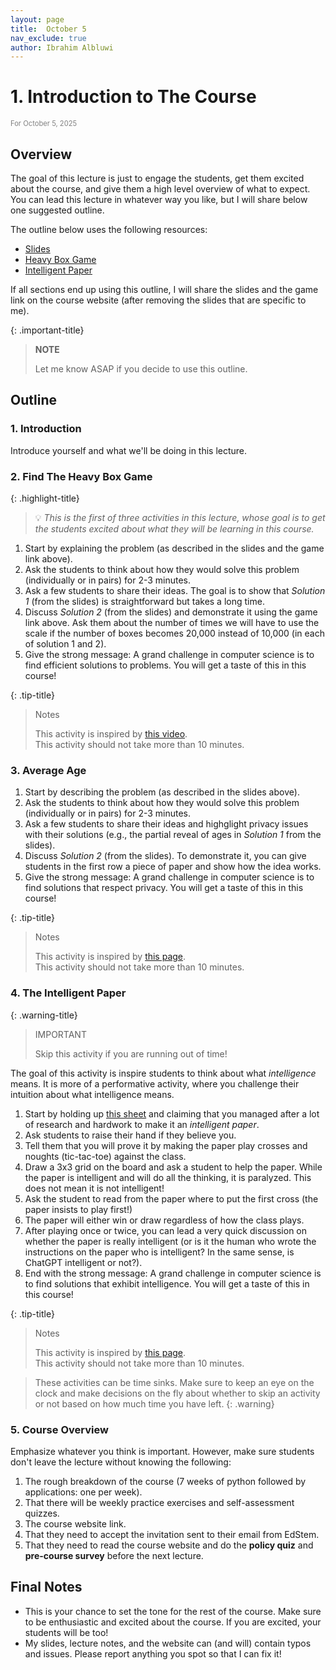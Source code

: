 ```yaml
---
layout: page
title:  October 5
nav_exclude: true
author: Ibrahim Albluwi
---
```


# **1.** Introduction to The Course
<span style="font-size: 0.8em; font-weight: normal; color: gray;">For October 5, 2025</span>


## Overview
The goal of this lecture is just to engage the students, get them excited about the course, and give them a high level overview of what to expect. You can lead this lecture in whatever way you like, but I will share below one suggested outline.

The outline below uses the following resources:
- [Slides](https://drive.google.com/file/d/1okRPPoDws0m2-V1r9xfQtaVK6sY6HiEU/view?usp=sharing)
- [Heavy Box Game](/11102-f25/assets/demos/boxes.html)
- [Intelligent Paper](https://drive.google.com/drive/folders/1XFpdOEGN5ltiIlHmvWoFIs30WTTrWGb9?usp=sharing)

If all sections end up using this outline, I will share the slides and the game link on the course website (after removing the slides that are specific to me).

{: .important-title}
> **NOTE**
>
> Let me know ASAP if you decide to use this outline.

## Outline

### 1. Introduction
Introduce yourself and what we'll be doing in this lecture.

### 2. Find The Heavy Box Game

{: .highlight-title}
> 💡 _This is the first of three activities in this lecture, whose goal is to get the students excited about what they will be learning in this course._

1. Start by explaining the problem (as described in the slides and the game link above).
2. Ask the students to think about how they would solve this problem (individually or in pairs) for 2-3 minutes.
3. Ask a few students to share their ideas. The goal is to show that _Solution 1_ (from the slides) is straightforward but takes a long time.
4. Discuss _Solution 2_ (from the slides) and demonstrate it using the game link above. Ask them about the number of times we will have to use the scale if the number of boxes becomes 20,000 instead of 10,000 (in each of solution 1 and 2).
5. Give the strong message: A grand challenge in computer science is to find efficient solutions to problems. You will get a taste of this in this course!

{: .tip-title}
> Notes
>
> This activity is inspired by [this video](https://www.youtube.com/watch?v=wVPCT1VjySA).<br>
> This activity should not take more than 10 minutes. 

### 3. Average Age

1. Start by describing the problem (as described in the slides above).
2. Ask the students to think about how they would solve this problem (individually or in pairs) for 2-3 minutes.
3. Ask a few students to share their ideas and highglight privacy issues with their solutions (e.g., the partial reveal of ages in _Solution 1_ from the slides).
4. Discuss _Solution 2_ (from the slides). To demonstrate it, you can give students in the first row a piece of paper and show how the idea works.
5. Give the strong message: A grand challenge in computer science is to find solutions that respect privacy. You will get a taste of this in this course!

{: .tip-title}
> Notes
>
> This activity is inspired by [this page](https://classic.csunplugged.org/activities/information-hiding/).<br>
> This activity should not take more than 10 minutes.

### 4. The Intelligent Paper

{: .warning-title}
> IMPORTANT
>
> Skip this activity if you are running out of time! 

The goal of this activity is inspire students to think about what _intelligence_ means. It is more of a performative activity, where you challenge their intuition about what intelligence means.

1. Start by holding up [this sheet](https://drive.google.com/drive/folders/1XFpdOEGN5ltiIlHmvWoFIs30WTTrWGb9?usp=sharing) and claiming that you managed after a lot of research and hardwork to make it an _intelligent paper_.
2. Ask students to raise their hand if they believe you.
3. Tell them that you will prove it by making the paper play crosses and noughts (tic-tac-toe) against the class.
4. Draw a 3x3 grid on the board and ask a student to help the paper. While the paper is intelligent and will do all the thinking, it is paralyzed. This does not mean it is not intelligent!
5. Ask the student to read from the paper where to put the first cross (the paper insists to play first!)
6. The paper will either win or draw regardless of how the class plays.
7. After playing once or twice, you can lead a very quick discussion on whether the paper is really intelligent (or is it the human who wrote the instructions on the paper who is intelligent? In the same sense, is ChatGPT intelligent or not?).
8. End with the strong message: A grand challenge in computer science is to find solutions that exhibit intelligence. You will get a taste of this in this course!

{: .tip-title}
> Notes
>
> This activity is inspired by [this page](https://classic.csunplugged.org/activities/community-activities/artificial-intelligence/).<br>
> This activity should not take more than 10 minutes.<br>

> These activities can be time sinks. Make sure to keep an eye on the clock and make decisions on the fly about whether to skip an activity or not based on how much time you have left.
{: .warning}

### 5. Course Overview
Emphasize whatever you think is important. However, make sure students don't leave the lecture without knowing the following:
1. The rough breakdown of the course (7 weeks of python followed by applications: one per week).
2. That there will be weekly practice exercises and self-assessment quizzes.
3. The course website link.
4. That they need to accept the invitation sent to their email from EdStem.
5. That they need to read the course website and do the **policy quiz** and **pre-course survey** before the next lecture.

## Final Notes
- This is your chance to set the tone for the rest of the course. Make sure to be enthusiastic and excited about the course. If you are excited, your students will be too!
- My slides, lecture notes, and the website can (and will) contain typos and issues. Please report anything you spot so that I can fix it!